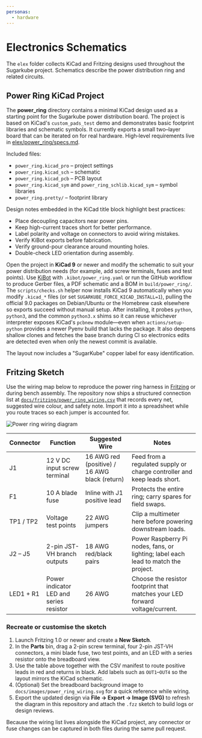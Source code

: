 ```yaml
---
personas:
  - hardware
---
```


# Electronics Schematics

The `elex` folder collects KiCad and Fritzing designs used throughout the Sugarkube
project. Schematics describe the power distribution ring and related circuits.

## Power Ring KiCad Project

The **power_ring** directory contains a minimal KiCad design used as a starting point
for the Sugarkube power distribution board. The project is based on KiCad's
`custom_pads_test` demo and demonstrates basic footprint libraries and schematic
symbols. It currently exports a small two–layer board that can be iterated on for
real hardware. High‑level requirements live in
[elex/power_ring/specs.md](../elex/power_ring/specs.md).

Included files:

- `power_ring.kicad_pro` – project settings
- `power_ring.kicad_sch` – schematic
- `power_ring.kicad_pcb` – PCB layout
- `power_ring.kicad_sym` and `power_ring_schlib.kicad_sym` – symbol libraries
- `power_ring.pretty/` – footprint library

Design notes embedded in the KiCad title block highlight best practices:

- Place decoupling capacitors near power pins.
- Keep high-current traces short for better performance.
- Label polarity and voltage on connectors to avoid wiring mistakes.
- Verify KiBot exports before fabrication.
- Verify ground-pour clearance around mounting holes.
- Double-check LED orientation during assembly.

Open the project in **KiCad 9** or newer and modify the schematic to suit your power
distribution needs (for example, add screw terminals, fuses and test points). Use
[KiBot](https://github.com/INTI-CMNB/KiBot) with `.kibot/power_ring.yaml` or run the
GitHub workflow to produce Gerber files, a PDF schematic and a BOM in
`build/power_ring/`.
The `scripts/checks.sh` helper now installs KiCad 9 automatically when
you modify `.kicad_*` files (or set `SUGARKUBE_FORCE_KICAD_INSTALL=1`),
pulling the official 9.0 packages on Debian/Ubuntu or the Homebrew cask
elsewhere so exports succeed without manual setup. After installing, it
probes `python`, `python3`, and the common `python3.x` shims so it can
reuse whichever interpreter exposes KiCad's `pcbnew` module—even when
`actions/setup-python` provides a newer Pyenv build that lacks the
package. It also deepens shallow clones and fetches the base branch
during CI so electronics edits are detected even when only the newest
commit is available.

The layout now includes a "SugarKube" copper label for easy identification.

## Fritzing Sketch

Use the wiring map below to reproduce the power ring harness in
[Fritzing](https://fritzing.org/) or during bench assembly. The repository now
ships a structured connection list at
[`docs/fritzing/power_ring_wiring.csv`](./fritzing/power_ring_wiring.csv) that
records every net, suggested wire colour, and safety note. Import it into a
spreadsheet while you route traces so each jumper is accounted for.

![Power ring wiring diagram](images/power_ring_wiring.svg)

| Connector | Function | Suggested Wire | Notes |
| --- | --- | --- | --- |
| J1 | 12&nbsp;V DC input screw terminal | 16&nbsp;AWG red (positive) / 16&nbsp;AWG black (return) | Feed from a regulated supply or charge controller and keep leads short. |
| F1 | 10&nbsp;A blade fuse | Inline with J1 positive lead | Protects the entire ring; carry spares for field swaps. |
| TP1 / TP2 | Voltage test points | 22&nbsp;AWG jumpers | Clip a multimeter here before powering downstream loads. |
| J2&nbsp;–&nbsp;J5 | 2-pin JST-VH branch outputs | 18&nbsp;AWG red/black pairs | Power Raspberry Pi nodes, fans, or lighting; label each lead to match the project. |
| LED1 + R1 | Power indicator LED and series resistor | 26&nbsp;AWG | Choose the resistor footprint that matches your LED forward voltage/current. |

### Recreate or customise the sketch

1. Launch Fritzing 1.0 or newer and create a **New Sketch**.
2. In the **Parts** bin, drag a 2-pin screw terminal, four 2-pin JST-VH
   connectors, a mini blade fuse, two test points, and an LED with a series
   resistor onto the breadboard view.
3. Use the table above together with the CSV manifest to route positive leads in
   red and returns in black. Add labels such as `OUT1`–`OUT4` so the layout
   mirrors the KiCad schematic.
4. (Optional) Set the breadboard background image to
   `docs/images/power_ring_wiring.svg` for a quick reference while wiring.
5. Export the updated design via **File → Export → Image (SVG)** to refresh the
   diagram in this repository and attach the `.fzz` sketch to build logs or
   design reviews.

Because the wiring list lives alongside the KiCad project, any connector or fuse
changes can be captured in both files during the same pull request.
